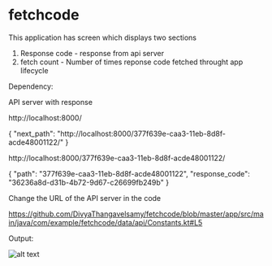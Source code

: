 # fetchcode

This application has screen which displays two sections

1. Response code - response from api server
2. fetch count - Number of times reponse code fetched throught app lifecycle


Dependency:

API server with response 

http://localhost:8000/

{
"next_path": "http://localhost:8000/377f639e-caa3-11eb-8d8f-acde48001122/"
}

http://localhost:8000/377f639e-caa3-11eb-8d8f-acde48001122/

{
"path": "377f639e-caa3-11eb-8d8f-acde48001122",
"response_code": "36236a8d-d31b-4b72-9d67-c26699fb249b"
}


Change the URL of the API server in the code 

https://github.com/DivyaThangavelsamy/fetchcode/blob/master/app/src/main/java/com/example/fetchcode/data/api/Constants.kt#L5


Output:

![alt text](https://user-images.githubusercontent.com/58258200/121676098-25a9c200-caac-11eb-914a-d223a5edd75c.png?raw=true)




